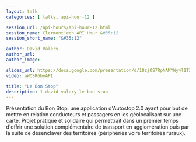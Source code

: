 ```yaml
---
layout: talk
categories: [ talks, api-hour-12 ]

session_url: /api-hours/api-hour-12.html
session_name: Clermont'ech API Hour &#35;12
session_short_name: "&#35;12"

author: David Valéry
author_url:
author_image:

slides_url: https://docs.google.com/presentation/d/18zjOS7RpNAMYWy4l1T2M7zHxAt36-vLItLfgCpnqWrU/edit?pli=1#slide=id.p4
video: aWOSR6hyAPI

title: "Le Bon Stop"
description: 1 david valery le bon stop
---
```




Présentation du Bon Stop, une application d'Autostop 2.0 ayant pour but de
mettre en relation conducteurs et passagers en les géolocalisant sur une carte.
Projet pratique et solidaire qui permettrait dans un premier temps d'offrir une
solution complémentaire de transport en agglomération puis par la suite de
désenclaver des territoires (périphéries voire territoires ruraux).
